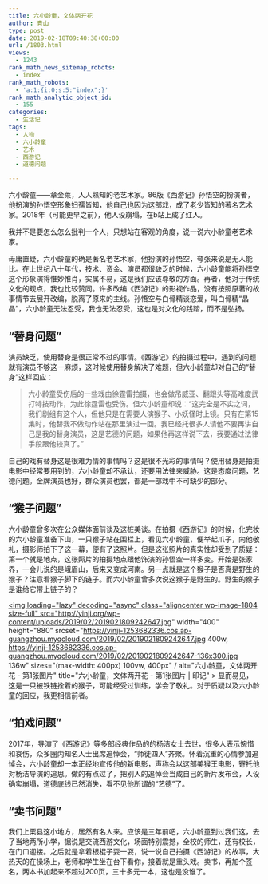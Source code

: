 ```yaml
---
title: 六小龄童，文体两开花
author: 青山
type: post
date: 2019-02-18T09:40:38+00:00
url: /1803.html
views:
  - 1243
rank_math_news_sitemap_robots:
  - index
rank_math_robots:
  - 'a:1:{i:0;s:5:"index";}'
rank_math_analytic_object_id:
  - 155
categories:
  - 生活记
tags:
  - 人物
  - 六小龄童
  - 艺术
  - 西游记
  - 道德问题

---
```

六小龄童——章金莱，人人熟知的老艺术家。86版《西游记》孙悟空的扮演者，他扮演的孙悟空形象妇孺皆知，他自己也因为这部戏，成了老少皆知的著名艺术家。2018年（可能更早之前），他人设崩塌，在b站上成了红人。

我并不是要怎么怎么批判一个人，只想站在客观的角度，说一说六小龄童老艺术家。

毋庸置疑，六小龄童的确是著名老艺术家，他扮演的孙悟空，夸张来说是无人能比。在上世纪八十年代，技术、资金、演员都很缺乏的时候，六小龄童能将孙悟空这个形象演得惟妙惟肖，实属不易，这是我们应该尊敬的方面。再者，他对于传统文化的观点，我也比较赞同。许多改编《西游记》的影视作品，没有按照原著的故事情节去展开改编，脱离了原来的主线。孙悟空与白骨精谈恋爱，叫白骨精“晶晶”，六小龄童无法忍受，我也无法忍受，这也是对文化的践踏，而不是弘扬。

## “替身问题”

演员缺乏，使用替身是很正常不过的事情。《西游记》的拍摄过程中，遇到的问题就有演员不够这一麻烦，这时候使用替身解决了难题，但六小龄童却对自己的“替身”这样回应：

> 六小龄童受伤后的一些戏由徐霆雷拍摄，也会做吊威亚、翻跟头等高难度武打特技动作，为此徐霆雷也受伤。但六小龄童却说：“这完全是不实之词，我们剧组有这个人，但他只是在需要人演猴子、小妖怪时上镜。只有在第15集时，他替我不做动作站在那里演过一回。我已经托很多人请他不要再讲自己是我的替身演员，<span class="bjh-strong">这是艺德的问题，如果他再这样说下去，我要通过法律手段跟他较真了。</span>”

自己的戏有替身这是很难为情的事情吗？这是很不光彩的事情吗？使用替身是拍摄电影中经常要用到的，六小龄童却不承认，还要用法律来威胁。这是态度问题，艺德问题。金牌演员也好，群众演员也罢，都是一部戏中不可缺少的部分。

## “猴子问题”

六小龄童曾多次在公众媒体面前谈及这桩美谈。在拍摄《西游记》的时候，化完妆的六小龄童准备下山，一只猴子站在围栏上，看见六小龄童，便举起爪子，向他敬礼，摄影师拍下了这一幕，便有了这照片。但是这张照片的真实性却受到了质疑：第一个就是地点，这张照片的拍摄地点跟他饰演的孙悟空一样多变。开始是张家界，一会儿说的是峨眉山，后来又变成河南。另一点就是这个猴子是否真是野生的猴子？注意看猴子脚下的链子。而六小龄童曾多次说这猴子是野生的。野生的猴子是谁给它带上链子的？

<a href="http://yinji.org/wp-content/uploads/2019/02/2019021809242647.jpg" loading="lazy" rel="sponsored" data-fancybox="gallery"><img loading="lazy" decoding="async" class="aligncenter wp-image-1804 size-full" src="http://yinji.org/wp-content/uploads/2019/02/2019021809242647.jpg" width="400" height="880" srcset="https://yinji-1253682336.cos.ap-guangzhou.myqcloud.com/2019/02/2019021809242647.jpg 400w, https://yinji-1253682336.cos.ap-guangzhou.myqcloud.com/2019/02/2019021809242647-136x300.jpg 136w" sizes="(max-width: 400px) 100vw, 400px" / alt="六小龄童，文体两开花 - 第1张图片" title="六小龄童，文体两开花 - 第1张图片 | 印记" ></a> 显而易见，这是一只被铁链拴着的猴子，可能经受过训练，学会了敬礼。对于质疑以及六小龄童的回应，我更相信前者。

## “拍戏问题”

2017年，导演了《西游记》等多部经典作品的的杨洁女士去世，很多人表示惋惜和哀伤，众多圈内知名人士出席追悼会，“师徒四人”齐聚。怀着沉重的心情参加追悼会，六小龄童却一本正经地宣传他的新电影，声称会以这部美猴王电影，寄托他对杨洁导演的追思。做的有点过了，把别人的追悼会当成自己的新片发布会，人设确实崩塌，道德底线已然消失，看不见他所谓的“艺德”了。

## “卖书问题”

我们上栗县这小地方，居然有名人来。应该是三年前吧，六小龄童到过我们这，去了当地两所小学，据说是交流西游文化，场面特别震撼，全校的师生，还有校长，在门口迎接。之后就是拿着根棍子耍一耍，说一说自己拍摄《西游记》的故事，大热天的在操场上，老师和学生坐在台下看你，接着就是重头戏。卖书，再加个签名，两本书加起来不超过200页，三十多元一本，这也是没谁了。